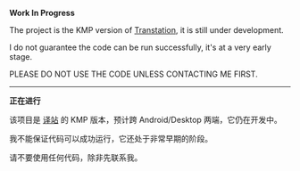 **Work In Progress**

The project is the KMP version of [Transtation](https://github.com/FunnySaltyFish/FunnyTranslation), it is still under development. 

I do not guarantee the code can be run successfully, it's at a very early stage.

PLEASE DO NOT USE THE CODE UNLESS CONTACTING ME FIRST. 

---

**正在进行**

该项目是 [译站](https://github.com/FunnySaltyFish/FunnyTranslation) 的 KMP 版本，预计跨 Android/Desktop 两端，它仍在开发中。

我不能保证代码可以成功运行，它还处于非常早期的阶段。

请不要使用任何代码，除非先联系我。
